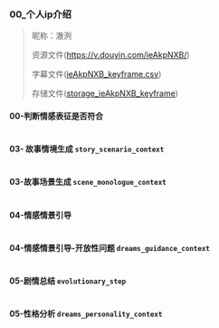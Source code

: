  

### 00_个人ip介绍

> 昵称：澈洌
> 
> 资源文件(https://v.douyin.com/ieAkpNXB/)
> 
> 字幕文件([ieAkpNXB_keyframe.csv](..%2F..%2Fsrc%2Fdocs%2Fcsv%2FieAkpNXB_keyframe.csv))
>
> 存储文件([storage_ieAkpNXB_keyframe](..%2F..%2Fsrc%2Fdocs%2Fextract_storage%2F%E6%BE%88%E6%B4%8C%2Fstorage_ieAkpNXB_keyframe))

#### 00-判断情感表征是否符合
```text
```

#### 03- 故事情境生成 `story_scenario_context`
```text
```

#### 03-故事场景生成 `scene_monologue_context`
```text
```

#### 04-情感情景引导
```text

```

#### 04-情感情景引导-开放性问题 `dreams_guidance_context`
```text
```


#### 05-剧情总结 `evolutionary_step`
```text
```

#### 05-性格分析 `dreams_personality_context`
```text
```

```text

```
